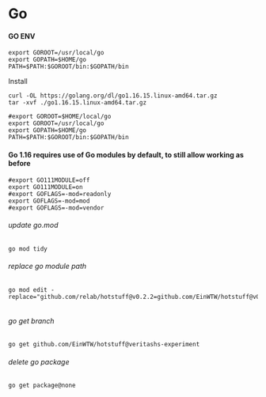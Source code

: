 # Go

#### GO ENV
```
export GOROOT=/usr/local/go
export GOPATH=$HOME/go
PATH=$PATH:$GOROOT/bin:$GOPATH/bin
```

Install

```
curl -OL https://golang.org/dl/go1.16.15.linux-amd64.tar.gz
tar -xvf ./go1.16.15.linux-amd64.tar.gz

#export GOROOT=$HOME/local/go
export GOROOT=/usr/local/go
export GOPATH=$HOME/go
PATH=$PATH:$GOROOT/bin:$GOPATH/bin

```



#### Go 1.16 requires use of Go modules by default, to still allow working as before

```
#export GO111MODULE=off
export GO111MODULE=on
#export GOFLAGS=-mod=readonly
export GOFLAGS=-mod=mod
#export GOFLAGS=-mod=vendor
```



###### update go.mod

```
go mod tidy
```



###### replace go module path

```golang
go mod edit -replace="github.com/relab/hotstuff@v0.2.2=github.com/EinWTW/hotstuff@v0.2.2"
```

###### 

###### go get branch

```
go get github.com/EinWTW/hotstuff@veritashs-experiment
```



###### delete go package

```
go get package@none
```





